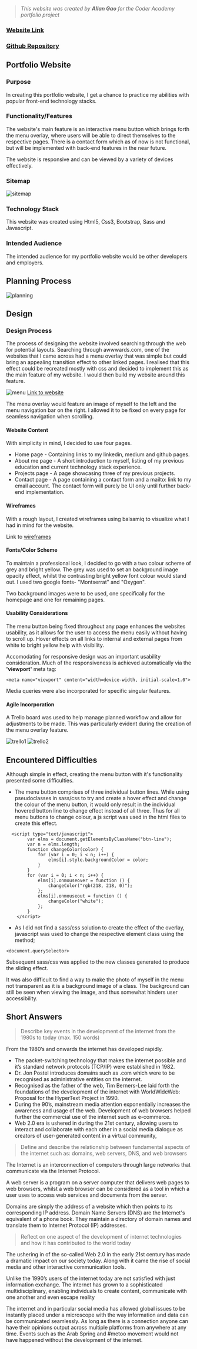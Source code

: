 > _This website was created by **Allan Gao** for the Coder Academy portfolio project_

### [Website Link](https://e3cd.github.io/Portfolio-Website/)

### [Github Repository](https://github.com/e3cd/Portfolio-Website)

## Portfolio Website

### Purpose

In creating this portfolio website, I get a chance to practice my abilities with popular front-end technology stacks.

### Functionality/Features

The website's main feature is an interactive menu button which brings forth the menu overlay, where users will be able to direct themselves to the respective pages. There is a contact form which as of now is not functional, but will be implemented with back-end features in the near future.

The website is responsive and can be viewed by a variety of devices effectively.

### Sitemap

![sitemap](https://github.com/e3cd/Portfolio-Website/blob/master/documentation/sitemap.png)

### Technology Stack

This website was created using Html5, Css3, Bootstrap, Sass and Javascript.

### Intended Audience

The intended audience for my portfolio website would be other developers and employers.

## Planning Process

![planning](https://github.com/e3cd/Portfolio-Website/blob/master/documentation/Project_timeline.png)

## Design

### Design Process

The process of designing the website involved searching through the web for potential layouts. Searching through awwwards.com, one of the websites that I came across had a menu overlay that was simple but could bring an appealing transition effect to other linked pages. I realised that this effect could be recreated mostly with css and decided to implement this as the main feature of my website. I would then build my website around this feature.

![menu](https://github.com/e3cd/Portfolio-Website/blob/master/documentation/menu1.png)
[Link to website](https://www.awwwards.com/inspiration/585275a8e13823346d0d3893)

The menu overlay would feature an image of myself to the left and the menu navigation bar on the right. I allowed it to be fixed on every page for seamless navigation when scrolling.

#### Website Content

With simplicity in mind, I decided to use four pages.

- Home page - Containing links to my linkedin, medium and github pages.
- About me page - A short introduction to myself, listing of my previous education and current technology stack experience.
- Projects page - A page showcasing three of my previous projects.
- Contact page - A page containing a contact form and a mailto: link to my email account. The contact form will purely be UI only until further back-end implementation.

#### Wireframes

With a rough layout, I created wireframes using balsamiq to visualize what I had in mind for the website.

Link to [wireframes](https://github.com/e3cd/Portfolio-Website/tree/master/documentation/wireframes)

#### Fonts/Color Scheme

To maintain a professional look, I decided to go with a two colour scheme of grey and bright yellow. The grey was used to set an background image opacity effect, whilst the contrasting bright yellow font colour would stand out. I used two google fonts- "Montserrat" and "Oxygen".

Two background images were to be used, one specifically for the homepage and one for remaining pages.

#### Usability Considerations

The menu button being fixed throughout any page enhances the websites usability, as it allows for the user to access the menu easily without having to scroll up. Hover effects on all links to internal and external pages from white to bright yellow help with visibility.

Accomodating for responsive design was an important usability consideration. Much of the responsiveness is achieved automatically via the **'viewport'** meta tag:

```
<meta name="viewport" content="width=device-width, initial-scale=1.0">
```

Media queries were also incorporated for specific singular features.

#### Agile Incorporation

A Trello board was used to help manage planned workflow and allow for adjustments to be made. This was particularly evident during the creation of the menu overlay feature.

![trello1](https://github.com/e3cd/Portfolio-Website/blob/master/documentation/Trello1.png)
![trello2](https://github.com/e3cd/Portfolio-Website/blob/master/documentation/Trello2.png)

## Encountered Difficulties

Although simple in effect, creating the menu button with it's functionality presented some difficulties.

- The menu button comprises of three individual button lines. While using pseudoclasses in sass/css to try and create a hover effect and change the colour of the menu button, it would only result in the individual hovered button line to change effect instead of all three. Thus for all menu buttons to change colour, a js script was used in the html files to create this effect.

```
  <script type="text/javascript">
        var elms = document.getElementsByClassName("btn-line");
        var n = elms.length;
        function changeColor(color) {
            for (var i = 0; i < n; i++) {
                elms[i].style.backgroundColor = color;
            }
        }
        for (var i = 0; i < n; i++) {
            elms[i].onmouseover = function () {
                changeColor("rgb(218, 218, 0)");
            };
            elms[i].onmouseout = function () {
                changeColor("white");
            };
        }
    </script>
```

- As I did not find a sass/css solution to create the effect of the overlay, javascript was used to change the respective element class using the method;

```
<document.querySelector>
```

Subsequent sass/css was applied to the new classes generated to produce the sliding effect.

It was also difficult to find a way to make the photo of myself in the menu not transparent as it is a background image of a class. The background can still be seen when viewing the image, and thus somewhat hinders user accessibility.

## Short Answers

> Describe key events in the development of the internet from the 1980s to today (max. 150 words)

From the 1980’s and onwards the internet has developed rapidly.

- The packet-switching technology that makes the internet possible and it’s standard network protocols (TCP/IP) were established in 1982.
- Dr. Jon Postel introduces domains such as .com which were to be recognised as administrative entities on the internet.
- Recognised as the father of the web, Tim Berners-Lee laid forth the foundations of the development of the internet with WorldWideWeb: Proposal for the HyperText Project in 1990.
- During the 90’s, mainstream media attention exponentially increases the awareness and usage of the web. Development of web browsers helped further the commercial use of the internet such as e-commerce.
- Web 2.0 era is ushered in during the 21st century, allowing users to interact and collaborate with each other in a social media dialogue as creators of user-generated content in a virtual community,

> Define and describe the relationship between fundamental aspects of the internet such as: domains, web servers, DNS, and web browsers

The Internet is an interconnection of computers through large networks that communicate via the Internet Protocol.

A web server is a program on a server computer that delivers web pages to web browsers, whilst a web browser can be considered as a tool in which a user uses to access web services and documents from the server.

Domains are simply the address of a website which then points to its corresponding IP address. Domain Name Servers (DNS) are the Internet's equivalent of a phone book. They maintain a directory of domain names and translate them to Internet Protocol (IP) addresses.

> Reflect on one aspect of the development of internet technologies and how it has contributed to the world today

The ushering in of the so-called Web 2.0 in the early 21st century has made a dramatic impact on our society today. Along with it came the rise of social media and other interactive communication tools.

Unlike the 1990’s users of the internet today are not satisfied with just information exchange. The internet has grown to a sophisticated multidisciplinary, enabling individuals to create content, communicate with one another and even escape reality

The internet and in particular social media has allowed global issues to be instantly placed under a microscope with the way information and data can be communicated seamlessly. As long as there is a connection anyone can have their opinions output across multiple platforms from anywhere at any time. Events such as the Arab Spring and #metoo movement would not have happened without the development of the internet.
